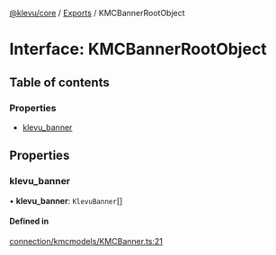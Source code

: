 [@klevu/core]() / [Exports](../modules.md) / KMCBannerRootObject

# Interface: KMCBannerRootObject

## Table of contents

### Properties

- [klevu\_banner](KMCBannerRootObject.md#klevu_banner)

## Properties

### klevu\_banner

• **klevu\_banner**: `KlevuBanner`[]

#### Defined in

[connection/kmcmodels/KMCBanner.ts:21](https://github.com/klevultd/frontend-sdk/blob/f1babb6/packages/klevu-core/src/connection/kmcmodels/KMCBanner.ts#L21)

